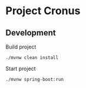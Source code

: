 # Project Cronus  

## Development

Build project

    ./mvnw clean install

Start project 

    ./mvnw spring-boot:run 

